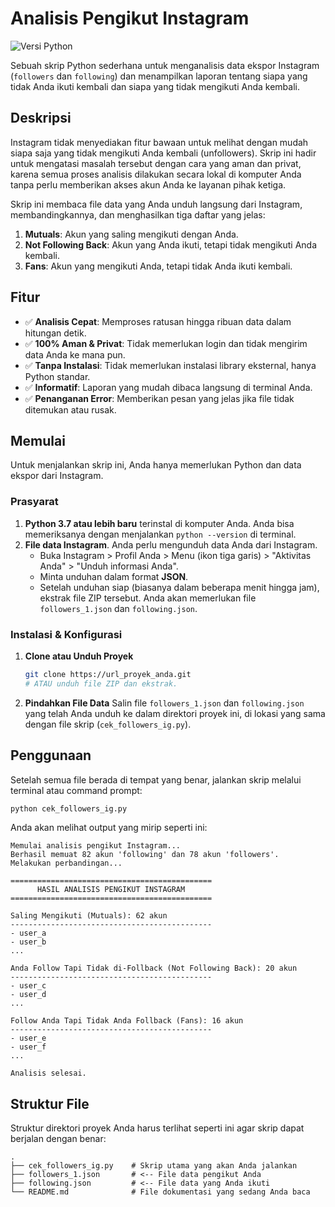 # Analisis Pengikut Instagram

![Versi Python](https://img.shields.io/badge/python-3.7%2B-blue.svg)

Sebuah skrip Python sederhana untuk menganalisis data ekspor Instagram (`followers` dan `following`) dan menampilkan laporan tentang siapa yang tidak Anda ikuti kembali dan siapa yang tidak mengikuti Anda kembali.

## Deskripsi

Instagram tidak menyediakan fitur bawaan untuk melihat dengan mudah siapa saja yang tidak mengikuti Anda kembali (unfollowers). Skrip ini hadir untuk mengatasi masalah tersebut dengan cara yang aman dan privat, karena semua proses analisis dilakukan secara lokal di komputer Anda tanpa perlu memberikan akses akun Anda ke layanan pihak ketiga.

Skrip ini membaca file data yang Anda unduh langsung dari Instagram, membandingkannya, dan menghasilkan tiga daftar yang jelas:
1.  **Mutuals**: Akun yang saling mengikuti dengan Anda.
2.  **Not Following Back**: Akun yang Anda ikuti, tetapi tidak mengikuti Anda kembali.
3.  **Fans**: Akun yang mengikuti Anda, tetapi tidak Anda ikuti kembali.

## Fitur

-   ✅ **Analisis Cepat**: Memproses ratusan hingga ribuan data dalam hitungan detik.
-   ✅ **100% Aman & Privat**: Tidak memerlukan login dan tidak mengirim data Anda ke mana pun.
-   ✅ **Tanpa Instalasi**: Tidak memerlukan instalasi library eksternal, hanya Python standar.
-   ✅ **Informatif**: Laporan yang mudah dibaca langsung di terminal Anda.
-   ✅ **Penanganan Error**: Memberikan pesan yang jelas jika file tidak ditemukan atau rusak.

## Memulai

Untuk menjalankan skrip ini, Anda hanya memerlukan Python dan data ekspor dari Instagram.

### Prasyarat

1.  **Python 3.7 atau lebih baru** terinstal di komputer Anda. Anda bisa memeriksanya dengan menjalankan `python --version` di terminal.
2.  **File data Instagram**. Anda perlu mengunduh data Anda dari Instagram.
    -   Buka Instagram > Profil Anda > Menu (ikon tiga garis) > "Aktivitas Anda" > "Unduh informasi Anda".
    -   Minta unduhan dalam format **JSON**.
    -   Setelah unduhan siap (biasanya dalam beberapa menit hingga jam), ekstrak file ZIP tersebut. Anda akan memerlukan file `followers_1.json` dan `following.json`.

### Instalasi & Konfigurasi

1.  **Clone atau Unduh Proyek**
    ```sh
    git clone https://url_proyek_anda.git
    # ATAU unduh file ZIP dan ekstrak.
    ```
2.  **Pindahkan File Data**
    Salin file `followers_1.json` dan `following.json` yang telah Anda unduh ke dalam direktori proyek ini, di lokasi yang sama dengan file skrip (`cek_followers_ig.py`).

## Penggunaan

Setelah semua file berada di tempat yang benar, jalankan skrip melalui terminal atau command prompt:

```sh
python cek_followers_ig.py
```

Anda akan melihat output yang mirip seperti ini:

```
Memulai analisis pengikut Instagram...
Berhasil memuat 82 akun 'following' dan 78 akun 'followers'.
Melakukan perbandingan...

=============================================
      HASIL ANALISIS PENGIKUT INSTAGRAM
=============================================

Saling Mengikuti (Mutuals): 62 akun
---------------------------------------------
- user_a
- user_b
...

Anda Follow Tapi Tidak di-Follback (Not Following Back): 20 akun
---------------------------------------------
- user_c
- user_d
...

Follow Anda Tapi Tidak Anda Follback (Fans): 16 akun
---------------------------------------------
- user_e
- user_f
...

Analisis selesai.
```

## Struktur File

Struktur direktori proyek Anda harus terlihat seperti ini agar skrip dapat berjalan dengan benar:
```
.
├── cek_followers_ig.py    # Skrip utama yang akan Anda jalankan
├── followers_1.json       # <-- File data pengikut Anda
├── following.json         # <-- File data yang Anda ikuti
└── README.md              # File dokumentasi yang sedang Anda baca
```
